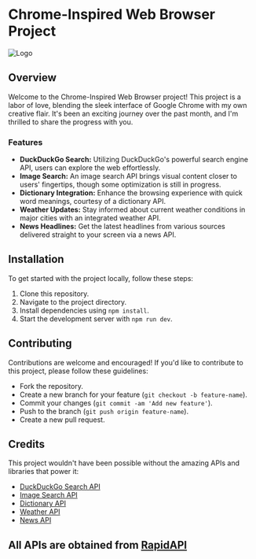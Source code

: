 # Chrome-Inspired Web Browser Project

![Logo](https://github.com/KAVIN-KJ/Zeno-Search/assets/118243615/0bf37fb8-79a6-459a-b4f9-4de61e19b903)

## Overview

Welcome to the Chrome-Inspired Web Browser project! This project is a labor of love, blending the sleek interface of Google Chrome with my own creative flair. It's been an exciting journey over the past month, and I'm thrilled to share the progress with you.

### Features

- **DuckDuckGo Search:** Utilizing DuckDuckGo's powerful search engine API, users can explore the web effortlessly.
- **Image Search:** An image search API brings visual content closer to users' fingertips, though some optimization is still in progress.
- **Dictionary Integration:** Enhance the browsing experience with quick word meanings, courtesy of a dictionary API.
- **Weather Updates:** Stay informed about current weather conditions in major cities with an integrated weather API.
- **News Headlines:** Get the latest headlines from various sources delivered straight to your screen via a news API.

## Installation

To get started with the project locally, follow these steps:

1. Clone this repository.
2. Navigate to the project directory.
3. Install dependencies using `npm install`.
4. Start the development server with `npm run dev`.

## Contributing

Contributions are welcome and encouraged! If you'd like to contribute to this project, please follow these guidelines:

- Fork the repository.
- Create a new branch for your feature (`git checkout -b feature-name`).
- Commit your changes (`git commit -am 'Add new feature'`).
- Push to the branch (`git push origin feature-name`).
- Create a new pull request.

## Credits

This project wouldn't have been possible without the amazing APIs and libraries that power it:

- [DuckDuckGo Search API](https://rapidapi.com/epctex-epctex-default/api/duckduckgo10)
- [Image Search API](https://rapidapi.com/epctex-epctex-default/api/duckduckgo10)
- [Dictionary API](https://rapidapi.com/apininjas/api/dictionary-by-api-ninjas)
- [Weather API](https://rapidapi.com/weatherapi/api/weatherapi-com)
- [News API](https://rapidapi.com/epctex-epctex-default/api/duckduckgo10)
  
## All APIs are obtained from [RapidAPI](https://rapidapi.com/search/free%20api)



